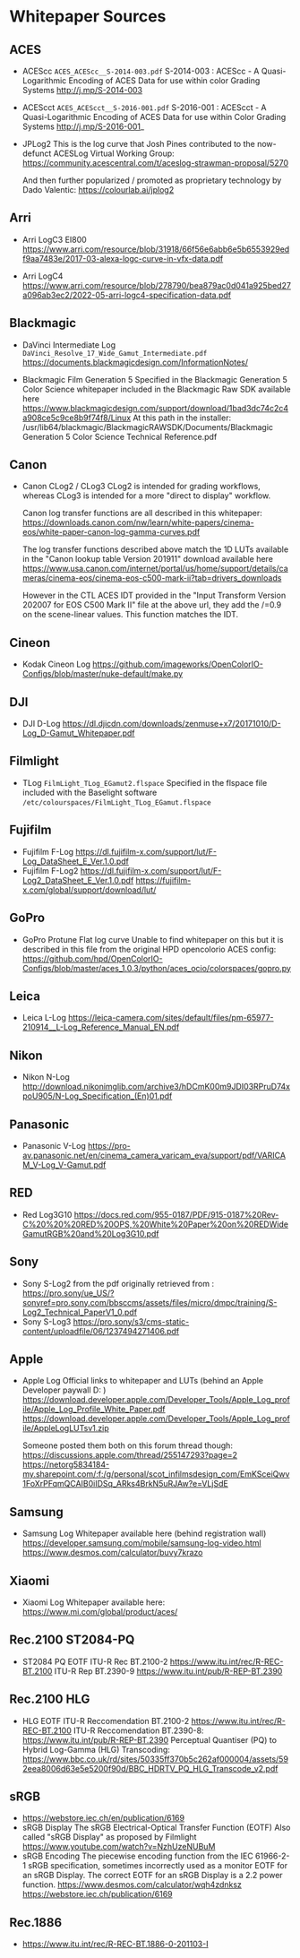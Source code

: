 # Whitepaper Sources

## ACES
- ACEScc
  `ACES_ACEScc__S-2014-003.pdf`
  S-2014-003 : ACEScc - A Quasi-Logarithmic Encoding of ACES Data for use within color Grading Systems 
  http://j.mp/S-2014-003
- ACEScct 
  `ACES_ACEScct__S-2016-001.pdf`
  S-2016-001 : ACEScct - A Quasi-Logarithmic Encoding of ACES Data for use within Color Grading Systems 
  http://j.mp/S-2016-001_
- JPLog2
  This is the log curve that Josh Pines contributed to the now-defunct ACESLog Virtual Working Group:
  https://community.acescentral.com/t/aceslog-strawman-proposal/5270

  And then further popularized / promoted as proprietary technology by Dado Valentic:
  https://colourlab.ai/jplog2	

## Arri
- Arri LogC3 EI800
	https://www.arri.com/resource/blob/31918/66f56e6abb6e5b6553929edf9aa7483e/2017-03-alexa-logc-curve-in-vfx-data.pdf
	
- Arri LogC4
  https://www.arri.com/resource/blob/278790/bea879ac0d041a925bed27a096ab3ec2/2022-05-arri-logc4-specification-data.pdf


## Blackmagic
- DaVinci Intermediate Log
  `DaVinci_Resolve_17_Wide_Gamut_Intermediate.pdf`
  https://documents.blackmagicdesign.com/InformationNotes/

- Blackmagic Film Generation 5
  Specified in the Blackmagic Generation 5 Color Science whitepaper included in the Blackmagic Raw SDK available here
	https://www.blackmagicdesign.com/support/download/1bad3dc74c2c4a908ce5c9ce8b9f74f8/Linux
	At this path in the installer:
	/usr/lib64/blackmagic/BlackmagicRAWSDK/Documents/Blackmagic Generation 5 Color Science Technical Reference.pdf

## Canon
- Canon CLog2 / CLog3
  CLog2 is intended for grading workflows, whereas CLog3 is intended for a more "direct to display" workflow.
  
  Canon log transfer functions are all described in this whitepaper:
  https://downloads.canon.com/nw/learn/white-papers/cinema-eos/white-paper-canon-log-gamma-curves.pdf

  The log transfer functions described above match the 1D LUTs available in the "Canon lookup table Version 201911" 
  download available here
  https://www.usa.canon.com/internet/portal/us/home/support/details/cameras/cinema-eos/cinema-eos-c500-mark-ii?tab=drivers_downloads

  However in the CTL ACES IDT provided in the "Input Transform Version 202007 for EOS C500 Mark II" file 
  at the above url, they add the /=0.9 on the scene-linear values. This function matches the IDT.

## Cineon
- Kodak Cineon Log
  https://github.com/imageworks/OpenColorIO-Configs/blob/master/nuke-default/make.py

## DJI
- DJI D-Log
	https://dl.djicdn.com/downloads/zenmuse+x7/20171010/D-Log_D-Gamut_Whitepaper.pdf

## Filmlight
- TLog
  `FilmLight_TLog_EGamut2.flspace`
  Specified in the flspace file included with the Baselight software
  `/etc/colourspaces/FilmLight_TLog_EGamut.flspace`

## Fujifilm
- Fujifilm F-Log
	https://dl.fujifilm-x.com/support/lut/F-Log_DataSheet_E_Ver.1.0.pdf
- Fujifilm F-Log2
  https://dl.fujifilm-x.com/support/lut/F-Log2_DataSheet_E_Ver.1.0.pdf
  https://fujifilm-x.com/global/support/download/lut/

## GoPro
- GoPro Protune Flat log curve
  Unable to find whitepaper on this but it is described in this file from the original HPD opencolorio ACES config:
  https://github.com/hpd/OpenColorIO-Configs/blob/master/aces_1.0.3/python/aces_ocio/colorspaces/gopro.py

## Leica
- Leica L-Log
	https://leica-camera.com/sites/default/files/pm-65977-210914__L-Log_Reference_Manual_EN.pdf

## Nikon
- Nikon N-Log
  http://download.nikonimglib.com/archive3/hDCmK00m9JDI03RPruD74xpoU905/N-Log_Specification_(En)01.pdf

## Panasonic
- Panasonic V-Log
  https://pro-av.panasonic.net/en/cinema_camera_varicam_eva/support/pdf/VARICAM_V-Log_V-Gamut.pdf

## RED
- Red Log3G10
  https://docs.red.com/955-0187/PDF/915-0187%20Rev-C%20%20%20RED%20OPS,%20White%20Paper%20on%20REDWideGamutRGB%20and%20Log3G10.pdf

## Sony
- Sony S-Log2
  from the pdf originally retrieved from :
  https://pro.sony/ue_US/?sonyref=pro.sony.com/bbsccms/assets/files/micro/dmpc/training/S-Log2_Technical_PaperV1_0.pdf
- Sony S-Log3
  https://pro.sony/s3/cms-static-content/uploadfile/06/1237494271406.pdf

## Apple
- Apple Log
  Official links to whitepaper and LUTs (behind an Apple Developer paywall D: )
  https://download.developer.apple.com/Developer_Tools/Apple_Log_profile/Apple_Log_Profile_White_Paper.pdf
  https://download.developer.apple.com/Developer_Tools/Apple_Log_profile/AppleLogLUTsv1.zip
  
  Someone posted them both on this forum thread though:
  https://discussions.apple.com/thread/255147293?page=2
  https://netorg5834184-my.sharepoint.com/:f:/g/personal/scot_infilmsdesign_com/EmKSceiQwv1FoXrPFqmQCAIB0iIDSq_ARks4BrkN5uRJAw?e=VLjSdE

## Samsung
- Samsung Log
  Whitepaper available here (behind registration wall) https://developer.samsung.com/mobile/samsung-log-video.html
  https://www.desmos.com/calculator/buvy7krazo

## Xiaomi
- Xiaomi Log
			Whitepaper available here: https://www.mi.com/global/product/aces/

## Rec.2100 ST2084-PQ
- ST2084 PQ EOTF
  ITU-R Rec BT.2100-2 https://www.itu.int/rec/R-REC-BT.2100
  ITU-R Rep BT.2390-9 https://www.itu.int/pub/R-REP-BT.2390

## Rec.2100 HLG
- HLG EOTF
  ITU-R Reccomendation BT.2100-2 https://www.itu.int/rec/R-REC-BT.2100
  ITU-R Reccomendation BT.2390-8: https://www.itu.int/pub/R-REP-BT.2390
  Perceptual Quantiser (PQ) to Hybrid Log-Gamma (HLG) Transcoding: 
  https://www.bbc.co.uk/rd/sites/50335ff370b5c262af000004/assets/592eea8006d63e5e5200f90d/BBC_HDRTV_PQ_HLG_Transcode_v2.pdf

## sRGB
- https://webstore.iec.ch/en/publication/6169
- sRGB Display
  The sRGB Electrical-Optical Transfer Function (EOTF)
  Also called "sRGB Display" as proposed by Filmlight
  https://www.youtube.com/watch?v=NzhUzeNUBuM
- sRGB Encoding
  The piecewise encoding function from the IEC 61966-2-1 sRGB specification,
  sometimes incorrectly used as a monitor EOTF for an sRGB Display. 
  The correct EOTF for an sRGB Display is a 2.2 power function.
  https://www.desmos.com/calculator/wqh4zdnksz
  https://webstore.iec.ch/publication/6169

## Rec.1886
- https://www.itu.int/rec/R-REC-BT.1886-0-201103-I

